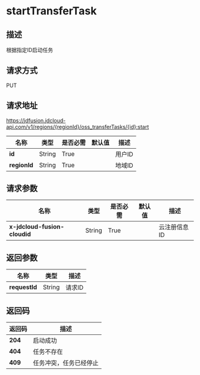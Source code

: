 # startTransferTask


## 描述
根据指定ID启动任务

## 请求方式
PUT

## 请求地址
https://jdfusion.jdcloud-api.com/v1/regions/{regionId}/oss_transferTasks/{id}:start

|名称|类型|是否必需|默认值|描述|
|---|---|---|---|---|
|**id**|String|True| |用户ID|
|**regionId**|String|True| |地域ID|

## 请求参数
|名称|类型|是否必需|默认值|描述|
|---|---|---|---|---|
|**x-jdcloud-fusion-cloudid**|String|True| |云注册信息ID|


## 返回参数
|名称|类型|描述|
|---|---|---|
|**requestId**|String|请求ID|


## 返回码
|返回码|描述|
|---|---|
|**204**|启动成功|
|**404**|任务不存在|
|**409**|任务冲突，任务已经停止|
